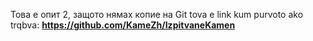 Това е опит 2, защото нямах копие на Git
tova e link kum purvoto ako trqbva: **https://github.com/KameZh/IzpitvaneKamen**
